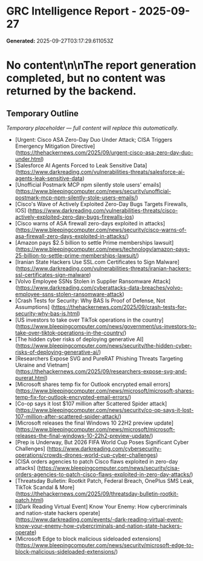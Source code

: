 # GRC Intelligence Report - 2025-09-27
**Generated:** 2025-09-27T03:17:29.611053Z
# No content\n\nThe report generation completed, but no content was returned by the backend.

## Temporary Outline
_Temporary placeholder — full content will replace this automatically._
- [Urgent: Cisco ASA Zero-Day Duo Under Attack; CISA Triggers Emergency Mitigation Directive] (https://thehackernews.com/2025/09/urgent-cisco-asa-zero-day-duo-under.html)
- [Salesforce AI Agents Forced to Leak Sensitive Data] (https://www.darkreading.com/vulnerabilities-threats/salesforce-ai-agents-leak-sensitive-data)
- [Unofficial Postmark MCP npm silently stole users' emails] (https://www.bleepingcomputer.com/news/security/unofficial-postmark-mcp-npm-silently-stole-users-emails/)
- [Cisco's Wave of Actively Exploited Zero-Day Bugs Targets Firewalls, IOS] (https://www.darkreading.com/vulnerabilities-threats/cisco-actively-exploited-zero-day-bugs-firewalls-ios)
- [Cisco warns of ASA firewall zero-days exploited in attacks] (https://www.bleepingcomputer.com/news/security/cisco-warns-of-asa-firewall-zero-days-exploited-in-attacks/)
- [Amazon pays $2.5 billion to settle Prime memberships lawsuit] (https://www.bleepingcomputer.com/news/technology/amazon-pays-25-billion-to-settle-prime-memberships-lawsuit/)
- [Iranian State Hackers Use SSL.com Certificates to Sign Malware] (https://www.darkreading.com/vulnerabilities-threats/iranian-hackers-ssl-certificates-sign-malware)
- [Volvo Employee SSNs Stolen in Supplier Ransomware Attack] (https://www.darkreading.com/cyberattacks-data-breaches/volvo-employee-ssns-stolen-ransomware-attack)
- [Crash Tests for Security: Why BAS Is Proof of Defense, Not Assumptions] (https://thehackernews.com/2025/09/crash-tests-for-security-why-bas-is.html)
- [US investors to take over TikTok operations in the country] (https://www.bleepingcomputer.com/news/government/us-investors-to-take-over-tiktok-operations-in-the-country/)
- [The hidden cyber risks of deploying generative AI] (https://www.bleepingcomputer.com/news/security/the-hidden-cyber-risks-of-deploying-generative-ai/)
- [Researchers Expose SVG and PureRAT Phishing Threats Targeting Ukraine and Vietnam] (https://thehackernews.com/2025/09/researchers-expose-svg-and-purerat.html)
- [Microsoft shares temp fix for Outlook encrypted email errors] (https://www.bleepingcomputer.com/news/microsoft/microsoft-shares-temp-fix-for-outlook-encrypted-email-errors/)
- [Co-op says it lost $107 million after Scattered Spider attack] (https://www.bleepingcomputer.com/news/security/co-op-says-it-lost-107-million-after-scattered-spider-attack/)
- [Microsoft releases the final Windows 10 22H2 preview update] (https://www.bleepingcomputer.com/news/microsoft/microsoft-releases-the-final-windows-10-22h2-preview-update/)
- [Prep is Underway, But 2026 FIFA World Cup Poses Significant Cyber Challenges] (https://www.darkreading.com/cybersecurity-operations/crowds-drones-world-cup-cyber-challenges)
- [CISA orders agencies to patch Cisco flaws exploited in zero-day attacks] (https://www.bleepingcomputer.com/news/security/cisa-orders-agencies-to-patch-cisco-flaws-exploited-in-zero-day-attacks/)
- [Threatsday Bulletin: Rootkit Patch, Federal Breach, OnePlus SMS Leak, TikTok Scandal & More] (https://thehackernews.com/2025/09/threatsday-bulletin-rootkit-patch.html)
- [[Dark Reading Virtual Event] Know Your Enemy: How cybercriminals and nation-state hackers operate] (https://www.darkreading.com/events/-dark-reading-virtual-event-know-your-enemy-how-cybercriminals-and-nation-state-hackers-operate)
- [Microsoft Edge to block malicious sideloaded extensions] (https://www.bleepingcomputer.com/news/security/microsoft-edge-to-block-malicious-sideloaded-extensions/)
